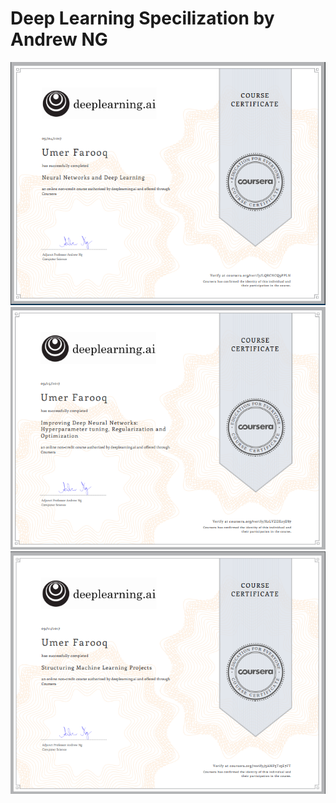 # Deep Learning Specilization by Andrew NG
![Alt text](/11.PNG "Optional Title")
![Alt text](/12.PNG "Optional Title")
![Alt text](/13.PNG "Optional Title")
